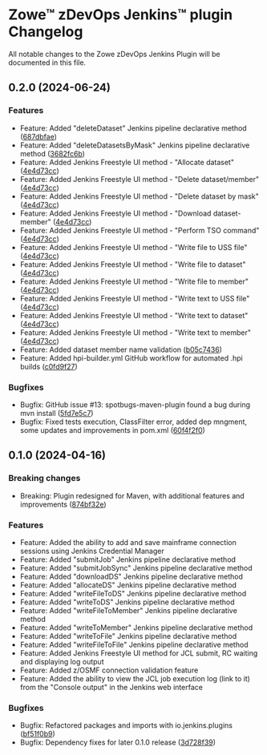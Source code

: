 # Zowe™ zDevOps Jenkins™ plugin Changelog

All notable changes to the Zowe zDevOps Jenkins Plugin will be documented in this file.

## 0.2.0 (2024-06-24)

### Features

* Feature: Added "deleteDataset" Jenkins pipeline declarative method ([687dbfae](https://github.com/zowe/zowe-zdevops-jenkins-plugin/commit/687dbfae))
* Feature: Added "deleteDatasetsByMask" Jenkins pipeline declarative method ([3682fc6b](https://github.com/zowe/zowe-zdevops-jenkins-plugin/commit/3682fc6b))
* Feature: Added Jenkins Freestyle UI method - "Allocate dataset" ([4e4d73cc](https://github.com/zowe/zowe-zdevops-jenkins-plugin/commit/4e4d73cc))
* Feature: Added Jenkins Freestyle UI method - "Delete dataset/member" ([4e4d73cc](https://github.com/zowe/zowe-zdevops-jenkins-plugin/commit/4e4d73cc))
* Feature: Added Jenkins Freestyle UI method - "Delete dataset by mask" ([4e4d73cc](https://github.com/zowe/zowe-zdevops-jenkins-plugin/commit/4e4d73cc))
* Feature: Added Jenkins Freestyle UI method - "Download dataset-member" ([4e4d73cc](https://github.com/zowe/zowe-zdevops-jenkins-plugin/commit/4e4d73cc))
* Feature: Added Jenkins Freestyle UI method - "Perform TSO command" ([4e4d73cc](https://github.com/zowe/zowe-zdevops-jenkins-plugin/commit/4e4d73cc))
* Feature: Added Jenkins Freestyle UI method - "Write file to USS file" ([4e4d73cc](https://github.com/zowe/zowe-zdevops-jenkins-plugin/commit/4e4d73cc))
* Feature: Added Jenkins Freestyle UI method - "Write file to dataset" ([4e4d73cc](https://github.com/zowe/zowe-zdevops-jenkins-plugin/commit/4e4d73cc))
* Feature: Added Jenkins Freestyle UI method - "Write file to member" ([4e4d73cc](https://github.com/zowe/zowe-zdevops-jenkins-plugin/commit/4e4d73cc))
* Feature: Added Jenkins Freestyle UI method - "Write text to USS file" ([4e4d73cc](https://github.com/zowe/zowe-zdevops-jenkins-plugin/commit/4e4d73cc))
* Feature: Added Jenkins Freestyle UI method - "Write text to dataset" ([4e4d73cc](https://github.com/zowe/zowe-zdevops-jenkins-plugin/commit/4e4d73cc))
* Feature: Added Jenkins Freestyle UI method - "Write text to member" ([4e4d73cc](https://github.com/zowe/zowe-zdevops-jenkins-plugin/commit/4e4d73cc))
* Feature: Added dataset member name validation ([b05c7436](https://github.com/zowe/zowe-zdevops-jenkins-plugin/commit/b05c7436))
* Feature: Added hpi-builder.yml GitHub workflow for automated .hpi builds ([c0fd9f27](https://github.com/zowe/zowe-zdevops-jenkins-plugin/commit/c0fd9f27))

### Bugfixes

* Bugfix: GitHub issue #13: spotbugs-maven-plugin found a bug during mvn install ([5fd7e5c7](https://github.com/zowe/zowe-zdevops-jenkins-plugin/commit/5fd7e5c7))
* Bugfix: Fixed tests execution, ClassFilter error, added dep mngment, some updates and improvements in pom.xml ([60f4f2f0](https://github.com/zowe/zowe-zdevops-jenkins-plugin/commit/60f4f2f0))

## 0.1.0 (2024-04-16)

### Breaking changes

* Breaking: Plugin redesigned for Maven, with additional features and improvements ([874bf32e](https://github.com/jenkinsci/zdevops-plugin/commit/874bf32e))

### Features

* Feature: Added the ability to add and save mainframe connection sessions using Jenkins Credential Manager
* Feature: Added "submitJob" Jenkins pipeline declarative method
* Feature: Added "submitJobSync" Jenkins pipeline declarative method
* Feature: Added "downloadDS" Jenkins pipeline declarative method
* Feature: Added "allocateDS" Jenkins pipeline declarative method
* Feature: Added "writeFileToDS" Jenkins pipeline declarative method
* Feature: Added "writeToDS" Jenkins pipeline declarative method
* Feature: Added "writeFileToMember" Jenkins pipeline declarative method
* Feature: Added "writeToMember" Jenkins pipeline declarative method
* Feature: Added "writeToFile" Jenkins pipeline declarative method
* Feature: Added "writeFileToFile" Jenkins pipeline declarative method
* Feature: Added Jenkins Freestyle UI method for JCL submit, RC waiting and displaying log output
* Feature: Added z/OSMF connection validation feature
* Feature: Added the ability to view the JCL job execution log (link to it) from the "Console output" in the Jenkins web interface

### Bugfixes

* Bugfix: Refactored packages and imports with io.jenkins.plugins  ([bf51f0b9](https://github.com/jenkinsci/zdevops-plugin/commit/bf51f0b9))
* Bugfix: Dependency fixes for later 0.1.0 release ([3d728f39](https://github.com/jenkinsci/zdevops-plugin/commit/3d728f39))